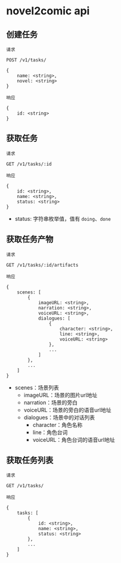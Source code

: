 # novel2comic api

## 创建任务

```
请求

POST /v1/tasks/

{
	name: <string>,
	novel: <string>
}

响应

{
	id: <string>
}
```

## 获取任务

```
请求

GET /v1/tasks/:id

响应

{
	id: <string>,
	name: <string>,
	status: <string>
}
```
- status: 字符串枚举值，值有 `doing`、`done`

## 获取任务产物

```
请求

GET /v1/tasks/:id/artifacts

响应

{
	scenes: [
		{
			imageURL: <string>,
			narration: <string>,
			voiceURL: <string>,
			dialogues: [
				{
					character: <string>,
					line: <string>,
					voiceURL: <string>
				},
				...
			]
		},
		...
	]
}
```

- scenes：场景列表
	- imageURL：场景的图片url地址
	- narration：场景的旁白
	- voiceURL：场景的旁白的语音url地址
	- dialogues：场景中的对话列表
    	- character：角色名称
    	- line：角色台词
    	- voiceURL：角色台词的语音url地址

## 获取任务列表

```
请求

GET /v1/tasks/

响应

{
	tasks: [
		{
			id: <string>,
			name: <string>,
			status: <string>
		},
		...
	]
}
```